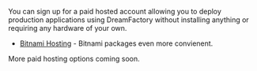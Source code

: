 You can sign up for a paid hosted account allowing you to deploy production applications using DreamFactory without installing anything or requiring any hardware of your own.

* [Bitnami Hosting](https://bitnami.com/stack/dreamfactory/cloud) - Bitnami packages even more convienent.

More paid hosting options coming soon.
